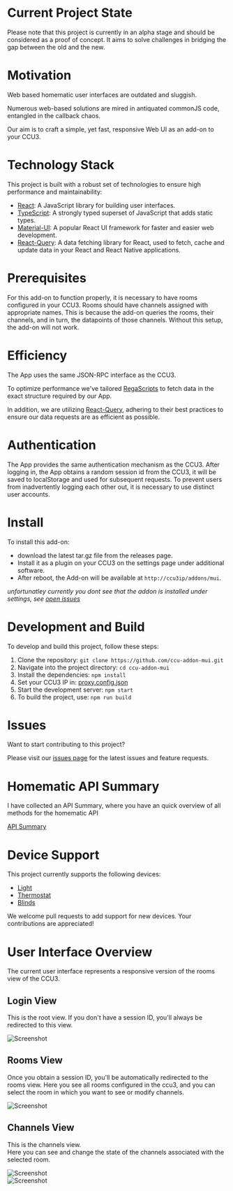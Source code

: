 # Current Project State

Please note that this project is currently in an alpha stage and should be considered as a proof of concept. 
It aims to solve challenges in bridging the gap between the old and the new. 

# Motivation

Web based homematic user interfaces are outdated and sluggish.

Numerous web-based solutions are mired in antiquated commonJS code, entangled in the callback chaos.

Our aim is to craft a simple, yet fast, responsive Web UI as an add-on to your CCU3.

# Technology Stack

This project is built with a robust set of technologies to ensure high performance and maintainability:

- [React](https://reactjs.org/): A JavaScript library for building user interfaces.
- [TypeScript](https://www.typescriptlang.org/): A strongly typed superset of JavaScript that adds static types.
- [Material-UI](https://mui.com/): A popular React UI framework for faster and easier web development.
- [React-Query](https://react-query.tanstack.com/): A data fetching library for React, used to fetch, cache and update data in your React and React Native applications.

# Prerequisites

For this add-on to function properly, it is necessary to have rooms configured in your CCU3. Rooms should have channels assigned with appropriate names. This is because the add-on queries the rooms, their channels, and in turn, the datapoints of those channels. Without this setup, the add-on will not work.

# Efficiency

The App uses the same JSON-RPC interface as the CCU3.

To optimize performance we've tailored [RegaScripts](/src/rega) to fetch data in the exact structure required by our App.

In addition, we are utilizing [React-Query](https://react-query.tanstack.com/), adhering to their best practices to ensure our data requests are as efficient as possible.

# Authentication

The App provides the same authentication mechanism as the CCU3. 
After logging in, the App obtains a random session id from the CCU3, it will be saved to localStorage and used for subsequent requests. 
To prevent users from inadvertently logging each other out, it is necessary to use distinct user accounts.

# Install

To install this add-on: 
- download the latest tar.gz file from the releases page. 
- Install it as a plugin on your CCU3 on the settings page under additional software.
- After reboot, the Add-on will be available at `http://ccu3ip/addons/mui`.

*unfortunatley currently you dont see that the addon is installed under settings, see [open issues](https://github.com/firsttris/ccu-addon-mui/issues)*

# Development and Build

To develop and build this project, follow these steps:

1. Clone the repository: `git clone https://github.com/ccu-addon-mui.git`
2. Navigate into the project directory: `cd ccu-addon-mui`
3. Install the dependencies: `npm install`
4. Set your CCU3 IP in: [proxy.config.json](proxy.config.json)
5. Start the development server: `npm start`
6. To build the project, use: `npm run build`

# Issues

Want to start contributing to this project? 

Please visit our [issues page](https://github.com/firsttris/ccu-addon-mui/issues) for the latest issues and feature requests.

# Homematic API Summary

I have collected an API Summary, where you have an quick overview of all methods for the homematic API

[API Summary](/docs/api/README.md)

# Device Support

This project currently supports the following devices:

- [Light](/src/app/LightControl.tsx)
- [Thermostat](/src/app/ThermostatControl.tsx)
- [Blinds](/src/app/BlindsControl.tsx)

We welcome pull requests to add support for new devices. Your contributions are appreciated!

# User Interface Overview

The current user interface represents a responsive version of the rooms view of the CCU3.

## Login View

This is the root view. If you don't have a session ID, you'll always be redirected to this view.

![Screenshot](/docs/Login.png)

## Rooms View

Once you obtain a session ID, you'll be automatically redirected to the rooms view. Here you see all rooms configured in the ccu3, and you can select the room in which you want to see or modify channels.

![Screenshot](/docs/Rooms.png)

## Channels View

This is the channels view.    
Here you can see and change the state of the channels associated with the selected room.

![Screenshot](/docs/ListOfDevices1.png)    
![Screenshot](/docs/ListOfDevices2.png)